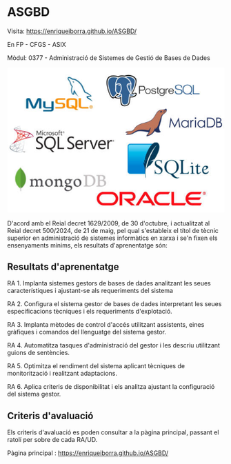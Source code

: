 # ASGBD

Visita:  https://enriqueiborra.github.io/ASGBD/ 

En FP - CFGS - ASIX 

Mòdul: 0377 - Administració de Sistemes de Gestió de Bases de Dades

![CID](docs/imgs/sistemas-GBD.jpg)

D'acord amb el Reial decret 1629/2009, de 30 d'octubre, i actualitzat al Reial decret 500/2024, de 21 de maig, 
pel qual s'estableix el títol de tècnic superior en administració de sistemes informàtics en xarxa i 
se'n fixen els ensenyaments mínims, els resultats d'aprenentatge són:
## Resultats d'aprenentatge
RA 1. Implanta sistemes gestors de bases de dades analitzant les seues característiques i ajustant-se als requeriments del sistema

RA 2. Configura el sistema gestor de bases de dades interpretant les seues especificacions tècniques i els requeriments d'explotació.

RA 3. Implanta mètodes de control d'accés utilitzant assistents, eines gràfiques i comandos del llenguatge del sistema gestor.

RA 4. Automatitza tasques d'administració del gestor i les descriu utilitzant guions de sentències.

RA 5. Optimitza el rendiment del sistema aplicant tècniques de monitorització i realitzant adaptacions.

RA 6. Aplica criteris de disponibilitat i els analitza ajustant la configuració del sistema gestor.

## Criteris d'avaluació
Els criteris d'avaluació es poden consultar a la pàgina principal, passant el ratolí per sobre de cada RA/UD.

Pàgina principal :  https://enriqueiborra.github.io/ASGBD/ 




